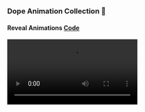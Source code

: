 ### Dope Animation Collection 🥳

#### Reveal Animations [Code](https://github.com/ilyasipek/ComposeAnimation101/blob/main/app/src/main/java/com/ilyasipek/composeanimations101/animations/RevealAnimations.kt)

![](samples/reveal-animation-sample.mov)